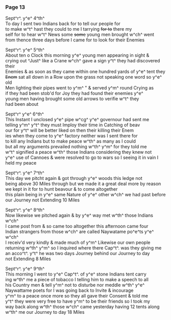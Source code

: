 <div style="page-break-before:always;"></div>

### Page 13

Sept^r^. y^e^ 4^th^\
To day I sent two Indians back for to tell our people for\
to make w^t^ hast they could to me I tarrying ~~for to~~ there my\
self for to hear w^t^ News some ~~some~~ young men brought w^ch^ went\
from thence three days before I came for to look for their Enemies

Sept^r^. y^e^ 5^th^\
About ten o Clock this morning y^e^ young men appearing in sight &\
crying out ^Just^ like a Crane w^ch^ gave a sign y^t^ they had discovered their\
Enemies & as soon as they came within one hundred yards of y^e^ tent they\
~~Enem~~ sat all down in a Row upon the grass not speaking one word so y^e^ old\
Men lighting their pipes went to y^m^ " & served y^m^ round Crying as\
if they had been stob'd for Joy they had found their enemies y^e^\
young men having brought some old arrows to verifie w^t^ they\
had been about

Sept^r^ y^e^ 6^th^\
This Instant I unclosed y^e^ pipe w^cg^ y^e^ governour had sent me\
telling y^m^ y^t^ they must Imploy their time in Catching of beav\
our for y^t^ will be better liked on then their killing their Enem\
ies when they come to y^e^ factory neither was I sent there for\
to kill any Indians but to make peace w^th^ as many as I could\
but all my arguments prevailed nothing w^th^ y^m^ for they told me\
w^t^ signified a peace w^th^ those Indians considering they knew not\
y^e^ use of Cannoes & were resolved to go to wars so I seeing it in vain I\
held my peace

Sept^r^. y^e^ 7^th^\
This day we pitcht again & got through y^e^ woods this ledge not\
being above 30 Miles through but we made it a great deal more by reason\
we kept in it for to hunt beavour & to come altogether\
this plain being in y^e^ same Nature of y^e^ other w^ch^ we had past before\
our Journey not Extending 10 Miles

Sept^r^. y^e^ 8^th^\
Now likewise we pitched again & by y^e^ way met w^th^ those Indians w^ch^\
I came post from & so came too altogether this afternoon came four\
Indian strangers from those w^ch^ are called Naywatame po^e^ts y^e^ w^ch^\
I receiv'd very kindly & made much of y^m^ Likewise our own people\
returning w^th^ y^m^ so I inquired where there Cap^t^. was they giving me\
an acco^t^. y^t^ he was two days Journey behind our Journey to day\
not Extending 8 Miles

Sept^r^. y^e^ 9^th^\
This morning I went to y^e^ Cap^t^. of y^e^ stone Indians tent carry\
ing w^th^ me a piece of tobacco I telling him to make a speech to all\
his Country men & tell y^m^ not to disturbe nor meddle w^th^ y^e^\
Naywattame poets for I was going back to Invite & incourage\
y^m^ to a peace once more so they all gave their Consent & told me\
y^t^ they were very free to have y^m^ to be their friends so I took my\
way back along w^th^ those w^ch^ came yesterday having 12 tents along\
w^th^ me our Journey to day 18 Miles
